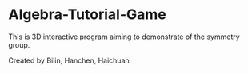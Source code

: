 # Algebra-Tutorial-Game
This is 3D interactive program aiming to demonstrate of the symmetry group.

Created by Bilin, Hanchen, Haichuan
